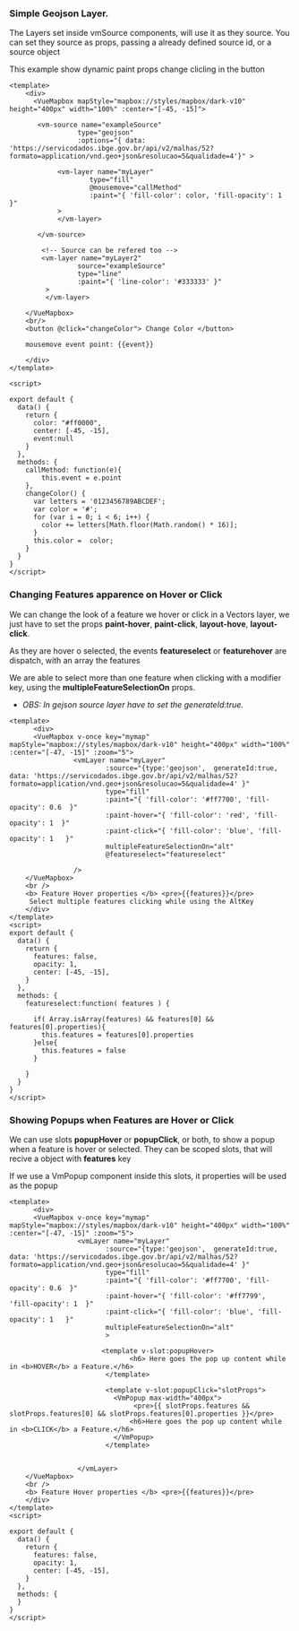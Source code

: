 
### Simple Geojson Layer. 

The Layers set inside vmSource components, will use it as they source.
You can set they source as props, passing a already defined source id, or a source object

This example show  dynamic paint props change clicling in the button

```vue
<template>
    <div>
      <VueMapbox mapStyle="mapbox://styles/mapbox/dark-v10" height="400px" width="100%" :center="[-45, -15]">

       <vm-source name="exampleSource" 
                 type="geojson" 
                 :options="{ data: 'https://servicodados.ibge.gov.br/api/v2/malhas/52?formato=application/vnd.geo+json&resolucao=5&qualidade=4'}" >
            
            <vm-layer name="myLayer"
                    type="fill"
                    @mousemove="callMethod"
                    :paint="{ 'fill-color': color, 'fill-opacity': 1  }"
            >
            </vm-layer>

       </vm-source>

        <!-- Source can be refered too -->
        <vm-layer name="myLayer2"
                 source="exampleSource"
                 type="line"
                 :paint="{ 'line-color': '#333333' }"
         >
         </vm-layer>

    </VueMapbox>
    <br/>
    <button @click="changeColor"> Change Color </button>

    mousemove event point: {{event}}

    </div>
</template>

<script>

export default {
  data() {
    return { 
      color: "#ff0000",
      center: [-45, -15],
      event:null
    }
  },
  methods: {
    callMethod: function(e){
        this.event = e.point
    },
    changeColor() {
      var letters = '0123456789ABCDEF';
      var color = '#';
      for (var i = 0; i < 6; i++) {
        color += letters[Math.floor(Math.random() * 16)];
      }
      this.color =  color;
    }
  }
}
</script>

```









### Changing Features apparence on Hover or Click

We can change the look of a feature we hover or click in a Vectors layer, we just have to set the props **paint-hover**, **paint-click**, **layout-hove**, **layout-click**.

As they are hover o selected, the events **featureselect** or **featurehover** are dispatch, with an array the features

We are able to select more than one feature when clicking with a modifier key, using the **multipleFeatureSelectionOn** props.
* *OBS: In gejson source layer have to set the generateId:true.*


```vue
<template>
      <div>
      <VueMapbox v-once key="mymap" mapStyle="mapbox://styles/mapbox/dark-v10" height="400px" width="100%" :center="[-47, -15]" :zoom="5">
                <vmLayer name="myLayer"
                        :source="{type:'geojson',  generateId:true, data: 'https://servicodados.ibge.gov.br/api/v2/malhas/52?formato=application/vnd.geo+json&resolucao=5&qualidade=4' }"
                        type="fill"
                        :paint="{ 'fill-color': '#ff7700', 'fill-opacity': 0.6  }"
                        :paint-hover="{ 'fill-color': 'red', 'fill-opacity': 1  }"
                        :paint-click="{ 'fill-color': 'blue', 'fill-opacity': 1   }"
                        multipleFeatureSelectionOn="alt"
                        @featureselect="featureselect"

                />
    </VueMapbox>
    <br />
    <b> Feature Hover properties </b> <pre>{{features}}</pre>
     Select multiple features clicking while using the AltKey
    </div>
</template>
<script>
export default {
  data() {
    return { 
      features: false,
      opacity: 1,
      center: [-45, -15],
    }
  },
  methods: {
    featureselect:function( features ) {
 
      if( Array.isArray(features) && features[0] && features[0].properties){
        this.features = features[0].properties
      }else{
        this.features = false
      }
 
    }
  }
}
</script>
```








### Showing Popups when Features are Hover or Click


We can use slots **popupHover** or **popupClick**, or both, to show a popup when a feature is hover or selected.
They can be scoped slots, that will recive a object with **features** key

If we use a VmPopup component inside this slots, it properties will be used as the popup

```vue
<template>
      <div>
      <VueMapbox v-once key="mymap" mapStyle="mapbox://styles/mapbox/dark-v10" height="400px" width="100%" :center="[-47, -15]" :zoom="5">
                 <vmLayer name="myLayer"
                        :source="{type:'geojson',  generateId:true, data: 'https://servicodados.ibge.gov.br/api/v2/malhas/52?formato=application/vnd.geo+json&resolucao=5&qualidade=4' }"
                        type="fill"
                        :paint="{ 'fill-color': '#ff7700', 'fill-opacity': 0.6  }"
                        :paint-hover="{ 'fill-color': '#ff7799', 'fill-opacity': 1  }"
                        :paint-click="{ 'fill-color': 'blue', 'fill-opacity': 1   }"
                        multipleFeatureSelectionOn="alt"
                        >

                       <template v-slot:popupHover>
                              <h6> Here goes the pop up content while in <b>HOVER</b> a Feature.</h6>
                        </template>

                        <template v-slot:popupClick="slotProps">
                          <VmPopup max-width="400px">
                               <pre>{{ slotProps.features && slotProps.features[0] && slotProps.features[0].properties }}</pre>
                              <h6>Here goes the pop up content while in <b>CLICK</b> a Feature.</h6>
                          </VmPopup>
                        </template>


                 </vmLayer>
    </VueMapbox>
    <br />
    <b> Feature Hover properties </b> <pre>{{features}}</pre>
    </div>
</template>
<script>

export default {
  data() {
    return { 
      features: false,
      opacity: 1,
      center: [-45, -15],
    }
  },
  methods: {
  }
}
</script>
```



